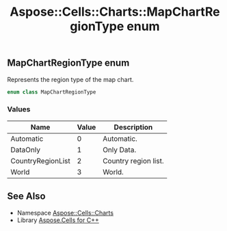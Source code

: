 ﻿---
title: Aspose::Cells::Charts::MapChartRegionType enum
linktitle: MapChartRegionType
second_title: Aspose.Cells for C++ API Reference
description: 'Aspose::Cells::Charts::MapChartRegionType enum. Represents the region type of the map chart in C++.'
type: docs
weight: 5700
url: /cpp/aspose.cells.charts/mapchartregiontype/
---
## MapChartRegionType enum


Represents the region type of the map chart.

```cpp
enum class MapChartRegionType
```

### Values

| Name | Value | Description |
| --- | --- | --- |
| Automatic | 0 | Automatic. |
| DataOnly | 1 | Only Data. |
| CountryRegionList | 2 | Country region list. |
| World | 3 | World. |

## See Also

* Namespace [Aspose::Cells::Charts](../)
* Library [Aspose.Cells for C++](../../)
